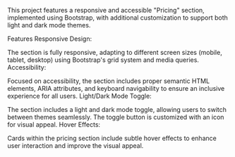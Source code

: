 
This project features a responsive and accessible "Pricing" section, implemented using Bootstrap, with additional customization to support both light and dark mode themes.

Features
Responsive Design:

The section is fully responsive, adapting to different screen sizes (mobile, tablet, desktop) using Bootstrap's grid system and media queries.
Accessibility:

Focused on accessibility, the section includes proper semantic HTML elements, ARIA attributes, and keyboard navigability to ensure an inclusive experience for all users.
Light/Dark Mode Toggle:

The section includes a light and dark mode toggle, allowing users to switch between themes seamlessly. The toggle button is customized with an icon for visual appeal.
Hover Effects:

Cards within the pricing section include subtle hover effects to enhance user interaction and improve the visual appeal.
